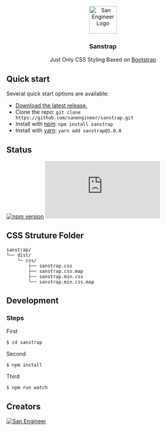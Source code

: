 <p align="center">
  <a href="https://sanengineer.com/">
    <img src="https://www.sanengineer.com/content/images/size/w100/2020/09/San-Engineer-Logo@2x.png" alt="San Engineer Logo" width="72" height="72">
  </a>
</p>

<h3 align="center">Sanstrap</h3>

<p align="center">
  Just Only CSS Styling Based on
  <a href="https://github.com/twbs/bootstrap">Bootstrap</a>
  <br/>
   
</p>

## Quick start

Several quick start options are available:

- [Download the latest release.](#)
- Clone the repo: `git clone https://github.com/sanengineer/sanstrap.git`
- Install with [npm](https://www.npmjs.com/): `npm install sanstrap`
- Install with [yarn](https://yarnpkg.com/): `yarn add sanstrap@1.0.0`

## Status

[![npm version](https://img.shields.io/npm/v/sanstrap)](#)
[![CSS gzip size](https://img.badgesize.io/sanengineer/sanstrap/v1-dev/dist/css/sanstrap.min.css?compression=gzip&label=CSS%20gzip%20size)](#)

## CSS Struture Folder

```text
sanstrap/
└── dist/
    └─ css/
        ├── sanstrap.css
        ├── sanstrap.css.map
        ├── sanstrap.min.css
        └── sanstrap.min.css.map
```

## Development

### Steps

First

    $ cd sanstrap

Second

    $ npm install

Third

    $ npm run watch

## Creators

[![San Engineer](https://avatars0.githubusercontent.com/u/48153104?s=80&u=ea1b32371ce540aefaf3ea149efeab5548edde95&v=4)](https://github.com/sanengineer)

